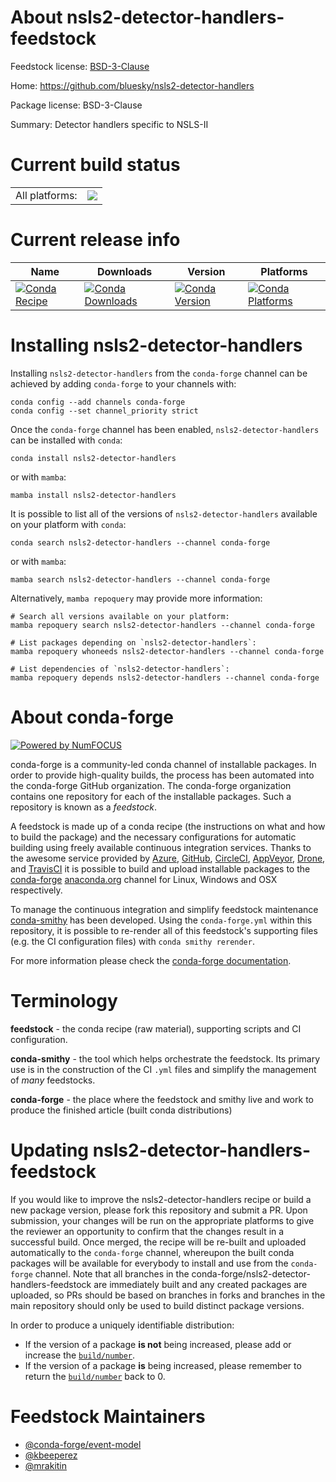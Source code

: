 About nsls2-detector-handlers-feedstock
=======================================

Feedstock license: [BSD-3-Clause](https://github.com/conda-forge/nsls2-detector-handlers-feedstock/blob/main/LICENSE.txt)

Home: https://github.com/bluesky/nsls2-detector-handlers

Package license: BSD-3-Clause

Summary: Detector handlers specific to NSLS-II

Current build status
====================


<table><tr><td>All platforms:</td>
    <td>
      <a href="https://dev.azure.com/conda-forge/feedstock-builds/_build/latest?definitionId=13458&branchName=main">
        <img src="https://dev.azure.com/conda-forge/feedstock-builds/_apis/build/status/nsls2-detector-handlers-feedstock?branchName=main">
      </a>
    </td>
  </tr>
</table>

Current release info
====================

| Name | Downloads | Version | Platforms |
| --- | --- | --- | --- |
| [![Conda Recipe](https://img.shields.io/badge/recipe-nsls2--detector--handlers-green.svg)](https://anaconda.org/conda-forge/nsls2-detector-handlers) | [![Conda Downloads](https://img.shields.io/conda/dn/conda-forge/nsls2-detector-handlers.svg)](https://anaconda.org/conda-forge/nsls2-detector-handlers) | [![Conda Version](https://img.shields.io/conda/vn/conda-forge/nsls2-detector-handlers.svg)](https://anaconda.org/conda-forge/nsls2-detector-handlers) | [![Conda Platforms](https://img.shields.io/conda/pn/conda-forge/nsls2-detector-handlers.svg)](https://anaconda.org/conda-forge/nsls2-detector-handlers) |

Installing nsls2-detector-handlers
==================================

Installing `nsls2-detector-handlers` from the `conda-forge` channel can be achieved by adding `conda-forge` to your channels with:

```
conda config --add channels conda-forge
conda config --set channel_priority strict
```

Once the `conda-forge` channel has been enabled, `nsls2-detector-handlers` can be installed with `conda`:

```
conda install nsls2-detector-handlers
```

or with `mamba`:

```
mamba install nsls2-detector-handlers
```

It is possible to list all of the versions of `nsls2-detector-handlers` available on your platform with `conda`:

```
conda search nsls2-detector-handlers --channel conda-forge
```

or with `mamba`:

```
mamba search nsls2-detector-handlers --channel conda-forge
```

Alternatively, `mamba repoquery` may provide more information:

```
# Search all versions available on your platform:
mamba repoquery search nsls2-detector-handlers --channel conda-forge

# List packages depending on `nsls2-detector-handlers`:
mamba repoquery whoneeds nsls2-detector-handlers --channel conda-forge

# List dependencies of `nsls2-detector-handlers`:
mamba repoquery depends nsls2-detector-handlers --channel conda-forge
```


About conda-forge
=================

[![Powered by
NumFOCUS](https://img.shields.io/badge/powered%20by-NumFOCUS-orange.svg?style=flat&colorA=E1523D&colorB=007D8A)](https://numfocus.org)

conda-forge is a community-led conda channel of installable packages.
In order to provide high-quality builds, the process has been automated into the
conda-forge GitHub organization. The conda-forge organization contains one repository
for each of the installable packages. Such a repository is known as a *feedstock*.

A feedstock is made up of a conda recipe (the instructions on what and how to build
the package) and the necessary configurations for automatic building using freely
available continuous integration services. Thanks to the awesome service provided by
[Azure](https://azure.microsoft.com/en-us/services/devops/), [GitHub](https://github.com/),
[CircleCI](https://circleci.com/), [AppVeyor](https://www.appveyor.com/),
[Drone](https://cloud.drone.io/welcome), and [TravisCI](https://travis-ci.com/)
it is possible to build and upload installable packages to the
[conda-forge](https://anaconda.org/conda-forge) [anaconda.org](https://anaconda.org/)
channel for Linux, Windows and OSX respectively.

To manage the continuous integration and simplify feedstock maintenance
[conda-smithy](https://github.com/conda-forge/conda-smithy) has been developed.
Using the ``conda-forge.yml`` within this repository, it is possible to re-render all of
this feedstock's supporting files (e.g. the CI configuration files) with ``conda smithy rerender``.

For more information please check the [conda-forge documentation](https://conda-forge.org/docs/).

Terminology
===========

**feedstock** - the conda recipe (raw material), supporting scripts and CI configuration.

**conda-smithy** - the tool which helps orchestrate the feedstock.
                   Its primary use is in the construction of the CI ``.yml`` files
                   and simplify the management of *many* feedstocks.

**conda-forge** - the place where the feedstock and smithy live and work to
                  produce the finished article (built conda distributions)


Updating nsls2-detector-handlers-feedstock
==========================================

If you would like to improve the nsls2-detector-handlers recipe or build a new
package version, please fork this repository and submit a PR. Upon submission,
your changes will be run on the appropriate platforms to give the reviewer an
opportunity to confirm that the changes result in a successful build. Once
merged, the recipe will be re-built and uploaded automatically to the
`conda-forge` channel, whereupon the built conda packages will be available for
everybody to install and use from the `conda-forge` channel.
Note that all branches in the conda-forge/nsls2-detector-handlers-feedstock are
immediately built and any created packages are uploaded, so PRs should be based
on branches in forks and branches in the main repository should only be used to
build distinct package versions.

In order to produce a uniquely identifiable distribution:
 * If the version of a package **is not** being increased, please add or increase
   the [``build/number``](https://docs.conda.io/projects/conda-build/en/latest/resources/define-metadata.html#build-number-and-string).
 * If the version of a package **is** being increased, please remember to return
   the [``build/number``](https://docs.conda.io/projects/conda-build/en/latest/resources/define-metadata.html#build-number-and-string)
   back to 0.

Feedstock Maintainers
=====================

* [@conda-forge/event-model](https://github.com/orgs/conda-forge/teams/event-model/)
* [@kbeeperez](https://github.com/kbeeperez/)
* [@mrakitin](https://github.com/mrakitin/)

